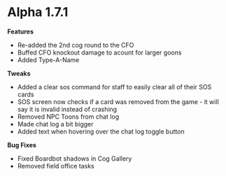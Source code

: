Alpha 1.7.1
=======
**Features**
- Re-added the 2nd cog round to the CFO
- Buffed CFO knockout damage to acount for larger goons
- Added Type-A-Name

**Tweaks**
- Added a clear sos command for staff to easily clear all of their SOS cards
- SOS screen now checks if a card was removed from the game - it will say it is invalid instead of crashing
- Removed NPC Toons from chat log
- Made chat log a bit bigger
- Added text when hovering over the chat log toggle button

**Bug Fixes**
- Fixed Boardbot shadows in Cog Gallery
- Removed field office tasks
